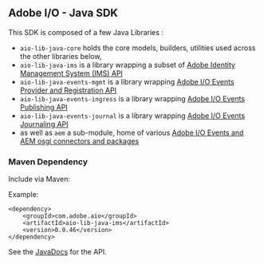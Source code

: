 ## Adobe I/O - Java SDK

This SDK is composed of a few Java Libraries :
* `aio-lib-java-core`  holds the core models, builders, utilities used across the other libraries below,
* `aio-lib-java-ims` is a library wrapping a subset of [Adobe Identity Management System (IMS) API](https://www.adobe.io/authentication/auth-methods.html#!AdobeDocs/adobeio-auth/master/AuthenticationOverview/AuthenticationGuide.md)
* `aio-lib-java-events-mgmt` is a library wrapping [Adobe I/O Events Provider and Registration API](https://www.adobe.io/apis/experienceplatform/events/docs.html#!adobedocs/adobeio-events/master/api/api.md)
* `aio-lib-java-events-ingress` is a library wrapping [Adobe I/O Events Publishing API](https://www.adobe.io/apis/experienceplatform/events/docs.html#!adobedocs/adobeio-events/master/api/eventsingress_api.md)
* `aio-lib-java-events-journal` is a library wrapping [Adobe I/O Events Journaling API](https://www.adobe.io/apis/experienceplatform/events/docs.html#!adobedocs/adobeio-events/master/api/journaling_api.md)
* as well as `aem` a sub-module, home of various [Adobe I/O Events and AEM osgi connectors and packages](https://developer.adobe.com/events/docs/guides/using/aem/)

### Maven Dependency

Include via Maven:

Example:
```
<dependency>
    <groupId>com.adobe.aio</groupId>
    <artifactId>aio-lib-java-ims</artifactId>
    <version>0.0.46</version>
</dependency>
```

See the [JavaDocs](https://opensource.adobe.com/aio-lib-java/apidocs/) for the API.
